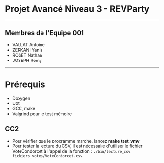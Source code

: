 #  Projet Avancé Niveau 3 - REVParty
---
## Membres de l'Equipe 001
- VALLAT Antoine
- ZERKANI Yanis
- ROSET Nathan
- JOSEPH Remy
---
# Prérequis 
 - Doxygen
 - Dot
 - GCC, make
 - Valgrind pour le test mémoire

## CC2
- Pour vérifier que le programme marche, lancez __make test_vmv__
- Pour tester la lecture du CSV, il est nécessaire d'utiliser le fichier VoteCondorcet à l'appel de la fonction : 
`./bin/lecture_csv fichiers_votes/VoteCondorcet.csv `
